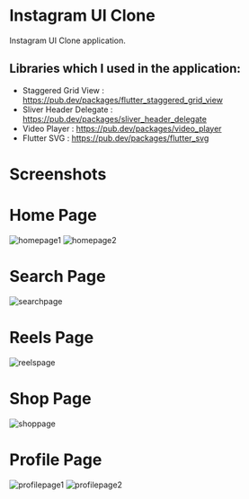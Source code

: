 #  Instagram UI Clone
Instagram UI Clone application.


##  Libraries which I used in the application:
- Staggered Grid View : https://pub.dev/packages/flutter_staggered_grid_view
- Sliver Header Delegate : https://pub.dev/packages/sliver_header_delegate
- Video Player : https://pub.dev/packages/video_player
- Flutter SVG : https://pub.dev/packages/flutter_svg


#  Screenshots

# Home Page 
![homepage1](https://user-images.githubusercontent.com/72046458/163695621-f0c3db85-d58a-4195-8d0f-fbc8f4934c6d.png)
![homepage2](https://user-images.githubusercontent.com/72046458/163695643-0830af55-0235-466a-bfcc-7b1442242642.png)
# Search Page
![searchpage](https://user-images.githubusercontent.com/72046458/163695661-4b965760-11b6-4e32-a5d5-1b2441b86b7e.png)
# Reels Page
![reelspage](https://user-images.githubusercontent.com/72046458/163695674-5d857450-cb7c-43b9-bec7-3241883d46b1.png)
# Shop Page
![shoppage](https://user-images.githubusercontent.com/72046458/163695677-8bfbdd2f-2334-48ae-8ec3-321ef450d5d5.png)
# Profile Page
![profilepage1](https://user-images.githubusercontent.com/72046458/163695681-4eb4511a-8698-4ca8-a0ae-549598be6c97.png)
![profilepage2](https://user-images.githubusercontent.com/72046458/163695689-3417b78b-1cf3-44de-a65a-71aae51a3caf.png)
